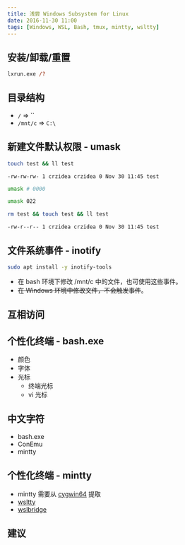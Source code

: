 ```yaml
---
title: 浅尝 Windows Subsystem for Linux
date: 2016-11-30 11:00
tags: [Windows, WSL, Bash, tmux, mintty, wsltty]
---
```


## 安装/卸载/重置

```ps
lxrun.exe /?
```

## 目录结构

- `/` => ``
- `/mnt/c` => `C:\`


## 新建文件默认权限 - umask

```sh
touch test && ll test
```

```
-rw-rw-rw- 1 crzidea crzidea 0 Nov 30 11:45 test
```

```sh
umask # 0000
```

```sh
umask 022
```

```sh
rm test && touch test && ll test
```

```
-rw-r--r-- 1 crzidea crzidea 0 Nov 30 11:45 test
```

## 文件系统事件 - inotify

```sh
sudo apt install -y inotify-tools
```

- 在 bash 环境下修改 /mnt/c 中的文件，也可使用这些事件。
- ~~在 Windows 环境中修改文件，不会触发事件~~。

## 互相访问

## 个性化终端 - bash.exe

- 颜色
- 字体
- 光标
  - 终端光标
  - vi 光标

## 中文字符

- bash.exe
- ConEmu
- mintty

## 个性化终端 - mintty

- mintty 需要从 [cygwin64](cygwin64) 提取
- [wsltty](https://github.com/mintty/wsltty)
- [wslbridge](https://github.com/rprichard/wslbridge/releases)

## 建议
